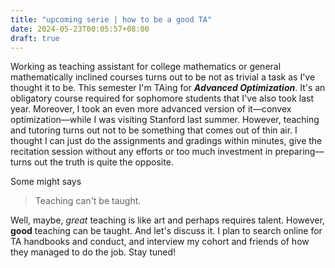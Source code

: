 ```yaml
---
title: "upcoming serie | how to be a good TA"
date: 2024-05-23T00:05:57+08:00
draft: true
---
```


Working as teaching assistant for college mathematics or general mathematically inclined courses turns out to be not as trivial a task as I've thought it to be. This semester I'm TAing for ***Advanced Optimization***. It's an obligatory course required for sophomore students that I've also took last year. Moreover, I took an even more advanced version of it––convex optimization––while I was visiting Stanford last summer. However, teaching and tutoring turns out not to be something that comes out of thin air. I thought I can just do the assignments and gradings within minutes, give the recitation session without any efforts or too much investment in preparing––turns out the truth is quite the opposite.

Some might says

> Teaching can't be taught.

Well, maybe, *great* teaching is like art and perhaps requires talent. However, **good** teaching can be taught. And let's discuss it. I plan to search online for TA handbooks and conduct, and interview my cohort and friends of how they managed to do the job. Stay tuned!

